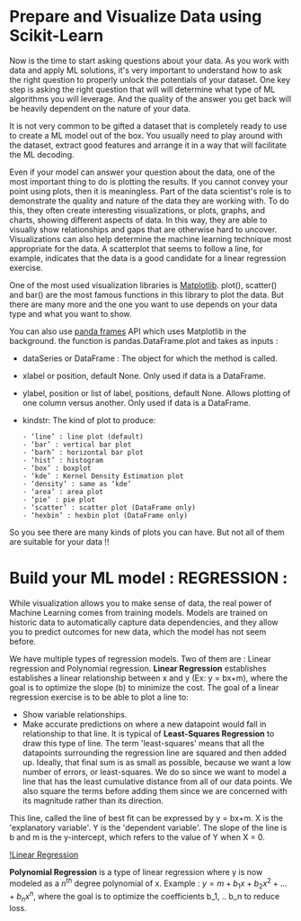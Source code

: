 # Prepare and Visualize Data using Scikit-Learn

Now is the time to start asking questions about your data. As you work with data and apply ML solutions,
it's very important to understand how to ask the right question to properly unlock the potentials of your dataset.
One key step is asking the right question that will will determine what type of ML algorithms you will leverage. 
And the quality of the answer you get back will be heavily dependent on the nature of your data.

It is not very common to be gifted a dataset that is completely ready to use to create a ML model out of the box. You usually need to play around
with the dataset, extract good features and arrange it in a way that will facilitate the ML decoding. 

Even if your model can answer your question about the data, one of the most important thing to do is plotting the results. If you cannot convey
your point using plots, then it is meaningless. Part of the data scientist's role is to demonstrate the quality and nature of the data they 
are working with. To do this, they often create interesting visualizations, or plots, graphs, and charts, showing different aspects of data.
In this way, they are able to visually show relationships and gaps that are otherwise hard to uncover. Visualizations can also help determine 
the machine learning technique most appropriate for the data. A scatterplot that seems to follow a line, for example, indicates that the data 
is a good candidate for a linear regression exercise.

One of the most used visualization libraries is [Matplotlib](https://matplotlib.org/). plot(), scatter() and bar() are the most famous functions 
in this library to plot the data. But there are many more and the one you want to use depends on your data type and what you want to show.

You can also use [panda frames](https://pandas.pydata.org/docs/reference/api/pandas.DataFrame.plot.html) API which uses Matplotlib in the background.
the function is pandas.DataFrame.plot and takes as inputs : 
- dataSeries or DataFrame : The object for which the method is called.
- xlabel or position, default None. Only used if data is a DataFrame.
- ylabel, position or list of label, positions, default None. Allows plotting of one column versus another. Only used if data is a DataFrame.
- kindstr: The kind of plot to produce:

      - ‘line’ : line plot (default)
      - ‘bar’ : vertical bar plot
      - ‘barh’ : horizontal bar plot
      - ‘hist’ : histogram
      - ‘box’ : boxplot
      - ‘kde’ : Kernel Density Estimation plot
      - ‘density’ : same as ‘kde’
      - ‘area’ : area plot
      - ‘pie’ : pie plot
      - ‘scatter’ : scatter plot (DataFrame only)
      - ‘hexbin’ : hexbin plot (DataFrame only)

So you see there are many kinds of plots you can have. But not all of them are suitable for your data !! 

# Build your ML model : REGRESSION : 

While visualization allows you to make sense of data, the real power of Machine Learning comes from training models.
Models are trained on historic data to automatically capture data dependencies, and they allow you to predict outcomes for new data,
which the model has not seem before.

We have multiple types of regression models. Two of them are : Linear regression and Polynomial regression.
**Linear Regression** establishes establishes a linear relationship between x and y (Ex: y = bx+m), where the goal is to optimize the slope (b)
to minimize the cost.
The goal of a linear regression exercise is to be able to plot a line to:
- Show variable relationships.
- Make accurate predictions on where a new datapoint would fall in relationship to that line.
It is typical of **Least-Squares Regression** to draw this type of line. The term 'least-squares' means that all the datapoints
surrounding the regression line are squared and then added up. Ideally, that final sum is as small as possible, because we want a low
number of errors, or least-squares.
We do so since we want to model a line that has the least cumulative distance from all of our data points.
We also square the terms before adding them since we are concerned with its magnitude rather than its direction.

This line, called the line of best fit can be expressed by y = bx+m. X is the 'explanatory variable'. Y is the 'dependent variable'.
The slope of the line is b and m is the y-intercept, which refers to the value of Y when X = 0.

[!Linear Regression](LR.png)

**Polynomial Regression** is a type of linear regression where y is now modeled as a $n^{th}$ degree polynomial of x. 
Example :
$y = m + b_1x + b_2x^2 + ... + b_nx^n$, where the goal is to optimize the coefficients b_1, .. b_n to reduce loss. 

